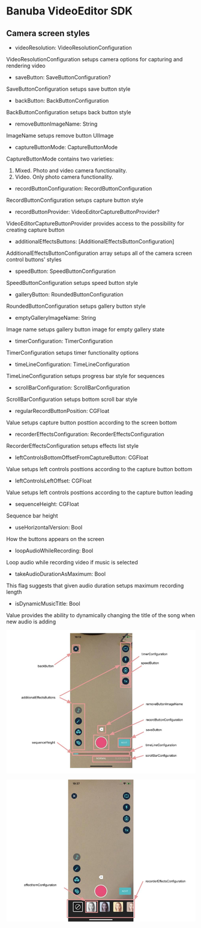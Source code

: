# Banuba VideoEditor SDK
## Camera screen styles  

   - videoResolution: VideoResolutionConfiguration
   
  VideoResolutionConfiguration setups camera options for capturing and rendering video
  
  - saveButton: SaveButtonConfiguration?
  
  SaveButtonConfiguration setups save button style

  - backButton: BackButtonConfiguration
  
  BackButtonConfiguration setups back button style

  - removeButtonImageName: String
  
  ImageName setups remove button UIImage
  
  - сaptureButtonMode: CaptureButtonMode
  
  CaptureButtonMode contains two varieties:
  1. Mixed. Photo and video camera functionality.
  2. Video. Only photo camera functionality.
  
  - recordButtonConfiguration: RecordButtonConfiguration
  
  RecordButtonConfiguration setups capture button style
  
  - recordButtonProvider: VideoEditorCaptureButtonProvider?
  
  VideoEditorCaptureButtonProvider provides access to the possibility for creating capture button
  
  - additionalEffectsButtons: [AdditionalEffectsButtonConfiguration]
  
   AdditionalEffectsButtonConfiguration array setups all of the camera screen control buttons' styles
  
  - speedButton: SpeedButtonConfiguration
  
  SpeedButtonConfiguration setups speed button style
 
  - galleryButton: RoundedButtonConfiguration
  
  RoundedButtonConfiguration setups gallery button style
  
  - emptyGalleryImageName: String
 
  Image name setups gallery button image for empty gallery state
 
  - timerConfiguration: TimerConfiguration
  
  TimerConfiguration setups timer functionality options
  
  - timeLineConfiguration: TimeLineConfiguration
  
  TimeLineConfiguration setups progress bar style for sequences
  
  - scrollBarConfiguration: ScrollBarConfiguration
  
  ScrollBarConfiguration setups bottom scroll bar style
  
  - regularRecordButtonPosition: CGFloat
  
  Value setups capture button posttion according to the screen bottom
  
  - recorderEffectsConfiguration: RecorderEffectsConfiguration
  
  RecorderEffectsConfiguration setups effects list style
  
  - leftControlsBottomOffsetFromCaptureButton: CGFloat
  
  Value setups left controls posttions according to the capture button bottom
  
  - leftControlsLeftOffset: CGFloat
  
  Value setups left controls posttions according to the capture button leading
  
  - sequenceHeight: CGFloat
  
  Sequence bar height
  
  - useHorizontalVersion: Bool
  
  How the buttons appears on the screen
  
  - loopAudioWhileRecording: Bool
  
  Loop audio while recording video if music is selected
  
  - takeAudioDurationAsMaximum: Bool
  
  This flag suggests that given audio duration setups maximum recording length
  
  - isDynamicMusicTitle: Bool
  
  Value provides the ability to dynamically changing the title of the song when new audio is adding
  
  ![img](screenshots/RecorderConfiguration.jpg)
  
  ![img](screenshots/RecorderEffectsConfiguration.jpg)
